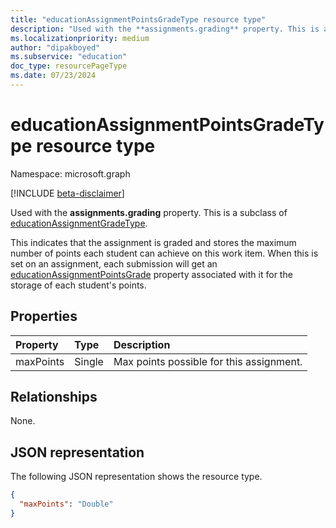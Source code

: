 ```yaml
---
title: "educationAssignmentPointsGradeType resource type"
description: "Used with the **assignments.grading** property. This is a subclass of educationAssignmentGradeType."
ms.localizationpriority: medium
author: "dipakboyed"
ms.subservice: "education"
doc_type: resourcePageType
ms.date: 07/23/2024
---
```


# educationAssignmentPointsGradeType resource type

Namespace: microsoft.graph

[!INCLUDE [beta-disclaimer](../../includes/beta-disclaimer.md)]

Used with the **assignments.grading** property. This is a subclass of [educationAssignmentGradeType](educationassignmentgradetype.md).

This indicates that the assignment is graded and stores the maximum number of points each student can achieve on this work item. When this is set on an assignment, each submission will get
an [educationAssignmentPointsGrade](educationassignmentpointsgrade.md) property associated with it for the storage of each student's points.

## Properties
| Property	   | Type	|Description|
|:---------------|:--------|:----------|
|maxPoints|Single| Max points possible for this assignment.  |

## Relationships

None.

## JSON representation

The following JSON representation shows the resource type.

<!-- {
  "blockType": "resource",
  "optionalProperties": [

  ],
  "@odata.type": "microsoft.graph.educationAssignmentPointsGradeType"
}-->

```json
{
  "maxPoints": "Double"
}

```

<!-- uuid: 8fcb5dbc-d5aa-4681-8e31-b001d5168d79
2015-10-25 14:57:30 UTC -->
<!--
{
  "type": "#page.annotation",
  "description": "educationAssignmentPointsGradeType resource",
  "keywords": "",
  "section": "documentation",
  "tocPath": "",
  "suppressions": []
}
-->


